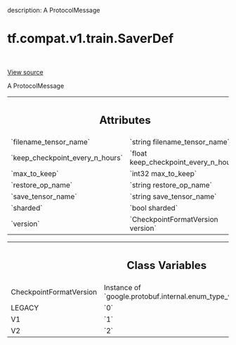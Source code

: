 description: A ProtocolMessage

<div itemscope itemtype="http://developers.google.com/ReferenceObject">
<meta itemprop="name" content="tf.compat.v1.train.SaverDef" />
<meta itemprop="path" content="Stable" />
<meta itemprop="property" content="CheckpointFormatVersion"/>
<meta itemprop="property" content="LEGACY"/>
<meta itemprop="property" content="V1"/>
<meta itemprop="property" content="V2"/>
</div>

# tf.compat.v1.train.SaverDef

<!-- Insert buttons and diff -->

<table class="tfo-notebook-buttons tfo-api nocontent" align="left">

</table>

<a target="_blank" class="external" href="/code/stable/tensorflow/core/protobuf/saver.proto">View source</a>



A ProtocolMessage

<!-- Placeholder for "Used in" -->




<!-- Tabular view -->
 <table class="responsive fixed orange">
<colgroup><col width="214px"><col></colgroup>
<tr><th colspan="2"><h2 class="add-link">Attributes</h2></th></tr>

<tr>
<td>
`filename_tensor_name`
</td>
<td>
`string filename_tensor_name`
</td>
</tr><tr>
<td>
`keep_checkpoint_every_n_hours`
</td>
<td>
`float keep_checkpoint_every_n_hours`
</td>
</tr><tr>
<td>
`max_to_keep`
</td>
<td>
`int32 max_to_keep`
</td>
</tr><tr>
<td>
`restore_op_name`
</td>
<td>
`string restore_op_name`
</td>
</tr><tr>
<td>
`save_tensor_name`
</td>
<td>
`string save_tensor_name`
</td>
</tr><tr>
<td>
`sharded`
</td>
<td>
`bool sharded`
</td>
</tr><tr>
<td>
`version`
</td>
<td>
`CheckpointFormatVersion version`
</td>
</tr>
</table>





<!-- Tabular view -->
 <table class="responsive fixed orange">
<colgroup><col width="214px"><col></colgroup>
<tr><th colspan="2"><h2 class="add-link">Class Variables</h2></th></tr>

<tr>
<td>
CheckpointFormatVersion<a id="CheckpointFormatVersion"></a>
</td>
<td>
Instance of `google.protobuf.internal.enum_type_wrapper.EnumTypeWrapper`
</td>
</tr><tr>
<td>
LEGACY<a id="LEGACY"></a>
</td>
<td>
`0`
</td>
</tr><tr>
<td>
V1<a id="V1"></a>
</td>
<td>
`1`
</td>
</tr><tr>
<td>
V2<a id="V2"></a>
</td>
<td>
`2`
</td>
</tr>
</table>

